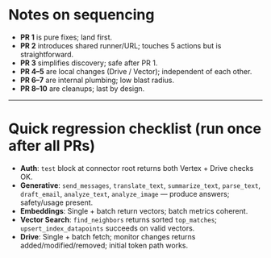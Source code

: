 # Notes on sequencing

* **PR 1** is pure fixes; land first.
* **PR 2** introduces shared runner/URL; touches 5 actions but is straightforward.
* **PR 3** simplifies discovery; safe after PR 1.
* **PR 4–5** are local changes (Drive / Vector); independent of each other.
* **PR 6–7** are internal plumbing; low blast radius.
* **PR 8–10** are cleanups; last by design.

---

# Quick regression checklist (run once after all PRs)

* **Auth**: `test` block at connector root returns both Vertex + Drive checks OK.
* **Generative**: `send_messages`, `translate_text`, `summarize_text`, `parse_text`, `draft_email`, `analyze_text`, `analyze_image` — produce answers; safety/usage present.
* **Embeddings**: Single + batch return vectors; batch metrics coherent.
* **Vector Search**: `find_neighbors` returns sorted `top_matches`; `upsert_index_datapoints` succeeds on valid vectors.
* **Drive**: Single + batch fetch; monitor changes returns added/modified/removed; initial token path works.

